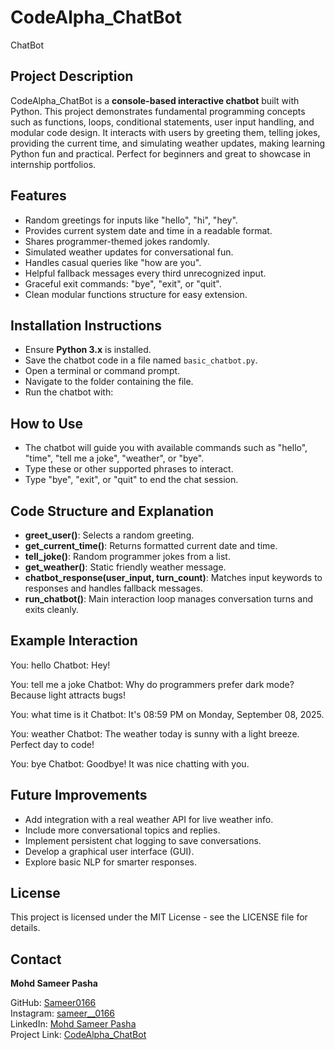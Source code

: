 # CodeAlpha_ChatBot
ChatBot
## Project Description  
CodeAlpha_ChatBot is a **console-based interactive chatbot** built with Python. This project demonstrates fundamental programming concepts such as functions, loops, conditional statements, user input handling, and modular code design. It interacts with users by greeting them, telling jokes, providing the current time, and simulating weather updates, making learning Python fun and practical. Perfect for beginners and great to showcase in internship portfolios.

## Features  
- Random greetings for inputs like "hello", "hi", "hey".  
- Provides current system date and time in a readable format.  
- Shares programmer-themed jokes randomly.  
- Simulated weather updates for conversational fun.  
- Handles casual queries like "how are you".  
- Helpful fallback messages every third unrecognized input.  
- Graceful exit commands: "bye", "exit", or "quit".  
- Clean modular functions structure for easy extension.

## Installation Instructions  
- Ensure **Python 3.x** is installed.  
- Save the chatbot code in a file named `basic_chatbot.py`.  
- Open a terminal or command prompt.  
- Navigate to the folder containing the file.  
- Run the chatbot with:  

## How to Use  
- The chatbot will guide you with available commands such as "hello", "time", "tell me a joke", "weather", or "bye".  
- Type these or other supported phrases to interact.  
- Type "bye", "exit", or "quit" to end the chat session.

## Code Structure and Explanation  
- **greet_user()**: Selects a random greeting.  
- **get_current_time()**: Returns formatted current date and time.  
- **tell_joke()**: Random programmer jokes from a list.  
- **get_weather()**: Static friendly weather message.  
- **chatbot_response(user_input, turn_count)**: Matches input keywords to responses and handles fallback messages.  
- **run_chatbot()**: Main interaction loop manages conversation turns and exits cleanly.

## Example Interaction  
You: hello
Chatbot: Hey!

You: tell me a joke
Chatbot: Why do programmers prefer dark mode? Because light attracts bugs!

You: what time is it
Chatbot: It's 08:59 PM on Monday, September 08, 2025.

You: weather
Chatbot: The weather today is sunny with a light breeze. Perfect day to code!

You: bye
Chatbot: Goodbye! It was nice chatting with you.

## Future Improvements  
- Add integration with a real weather API for live weather info.  
- Include more conversational topics and replies.  
- Implement persistent chat logging to save conversations.  
- Develop a graphical user interface (GUI).  
- Explore basic NLP for smarter responses.

## License  
This project is licensed under the MIT License - see the LICENSE file for details.

## Contact  
**Mohd Sameer Pasha**

GitHub: [Sameer0166](https://github.com/Sameer0166)  
Instagram: [sameer__0166](https://www.instagram.com/sameer__0166)  
LinkedIn: [Mohd Sameer Pasha](https://www.linkedin.com/in/mohd-sameer-pasha-987785363)  
Project Link: [CodeAlpha_ChatBot](https://github.com/Sameer0166/CodeAlpha_ChatBot)
